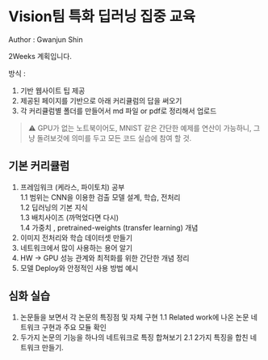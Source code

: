 # Vision팀 특화 딥러닝 집중 교육
Author : Gwanjun Shin

2Weeks 계획입니다.

방식 : 
  1. 기반 웹사이트 팁 제공
  2. 제공된 페이지를 기반으로 아래 커리큘럼의 답을 써오기
  3. 각 커리큘럼별 폴더를 만들어서 md 파일 or pdf로 정리해서 업로드
  
> :warning: GPU가 없는 노트북이어도, MNIST 같은 간단한 예제를 연산이 가능하니, 그냥 돌려보것에 의미를 두고 모든 코드 실습에 참여 할 것.

## 기본 커리큘럼

1. 프레임워크 (케라스, 파이토치) 공부   
  1.1 범위는 CNN을 이용한 검출 모델 설계, 학습, 전처리   
  1.2 딥러닝의 기본 지식   
  1.3 배치사이즈 (까먹었다면 다시)   
  1.4 가중치 , pretrained-weights (transfer learning) 개념   
2. 이미지 전처리와 학습 데이터셋 만들기
3. 네트워크에서 많이 사용하는 용어 알기
4. HW -> GPU 성능 관계와 최적화를 위한 간단한 개념 정리
5. 모델 Deploy와 안정적인 사용 방법 예시

## 심화 실습
1. 논문들을 보면서 각 논문의 특징점 및 자체 구현
  1.1 Related work에 나온 논문 네트워크 구현과 주요 모듈 확인
2. 두가지 논문의 기능을 하나의 네트워크로 특징 합쳐보기
  2.1 2가지 특징을 합친 네트워크 만들기.
